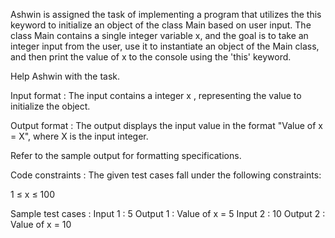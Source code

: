 Ashwin is assigned the task of implementing a program that utilizes the this keyword to initialize an object of the class Main based on user input. The class Main contains a single integer variable x, and the goal is to take an integer input from the user, use it to instantiate an object of the Main class, and then print the value of x to the console using the 'this' keyword.



Help Ashwin with the task.

Input format :
The input contains a integer x , representing the value to initialize the object.

Output format :
The output displays the input value in the format "Value of x = X", where X is the input integer.



Refer to the sample output for formatting specifications.

Code constraints :
The given test cases fall under the following constraints:

1 ≤ x ≤ 100

Sample test cases :
Input 1 :
5
Output 1 :
Value of x = 5
Input 2 :
10
Output 2 :
Value of x = 10
